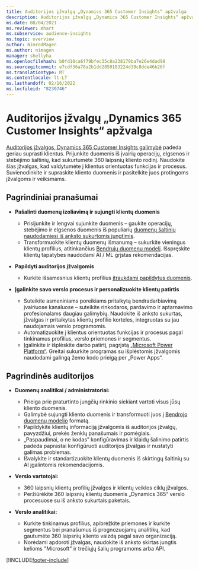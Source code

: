 ```yaml
---
title: Auditorijos įžvalgų „Dynamics 365 Customer Insights“ apžvalga
description: Auditorijos įžvalgų „Dynamics 365 Customer Insights“ apžvalga.
ms.date: 08/04/2021
ms.reviewer: mhart
ms.subservice: audience-insights
ms.topic: overview
author: NimrodMagen
ms.author: nimagen
manager: shellyha
ms.openlocfilehash: b0fd10ca6f79bfec35c8a238179ba7e26e4dad98
ms.sourcegitcommit: e7cdf36a78a2b1dd2850183224d39c8dde46b26f
ms.translationtype: MT
ms.contentlocale: lt-LT
ms.lasthandoff: 02/16/2022
ms.locfileid: "8230746"
---
```

# <a name="audience-insights-for-dynamics-365-customer-insights-overview"></a>Auditorijos įžvalgų „Dynamics 365 Customer Insights“ apžvalga

[Auditorijos įžvalgos, Dynamics 365 Customer Insights galimybė](https://dynamics.microsoft.com/ai/customer-insights/audience-insights-capability/) padeda geriau suprasti klientus. Prijunkite duomenis iš įvairių operacijų, elgsenos ir stebėjimo šaltinių, kad sukurtumėte 360 laipsnių kliento rodinį. Naudokite šias įžvalgas, kad valdytumėte į klientus orientuotas funkcijas ir procesus. Suvienodinkite ir supraskite kliento duomenis ir pasitelkite juos protingoms įžvalgoms ir veiksmams.

## <a name="main-benefits"></a>Pagrindiniai pranašumai 

- **Pašalinti duomenų izoliavimą ir sujungti klientų duomenis**

  - Prisijunkite ir lengvai sujunkite duomenis – gaukite operacijų, stebėjimo ir elgsenos duomenis iš populiarių [duomenų šaltinių naudodamiesi iš anksto sukurtomis jungtimis](data-sources.md).
  - Transformuokite klientų duomenų išmanumą – sukurkite vieningus klientų profilius, atitinkančius [Bendrųjų duomenų modelį](/common-data-model/). Išspręskite klientų tapatybes naudodami AI / ML grįstas rekomendacijas.

- **Papildyti auditorijos įžvalgomis**

  - Kurkite išsamesnius klientų profilius [įtraukdami papildytus duomenis](enrichment-hub.md).  

- **Įgalinkite savo verslo procesus ir personalizuokite klientų patirtis**

  - Suteikite asmeniniams poreikiams pritaikytą bendradarbiavimą įvairiuose kanaluose – suteikite rinkodaros, pardavimo ir aptarnavimo profesionalams daugiau galimybių. Naudokite iš anksto sukurtas, įžvalgas ir pritaikytas klientų profilio korteles, integruotas su jau naudojamais verslo programomis.
  - Automatizuokite į klientus orientuotas funkcijas ir procesus pagal tinkinamus profilius, verslo priemones ir segmentus.
  - Įgalinkite ir išplėskite darbo patirtį, pagrįstą [„Microsoft Power Platform“](https://powerplatform.microsoft.com/). Greitai sukurkite programas su išplėstomis įžvalgomis naudodami galingą žemo kodo prieigą per „Power Apps“.  

## <a name="key-audiences"></a>Pagrindinės auditorijos

- **Duomenų analitikai / administratoriai:**

  - Prieiga prie praturtinto jungčių rinkinio siekiant vartoti visus jūsų kliento duomenis.
  - Galimybė sujungti kliento duomenis ir transformuoti juos į [Bendrojo duomenų modelio](/common-data-model/) formatą.
  - Papildykite klientų informaciją įžvalgomis iš auditorijos įžvalgų, pavyzdžiui, prekės ženklų panašumais ir pomėgiais.
  - „Paspaudimai, o ne kodas” konfigūravimas ir klaidų šalinimo patirtis padeda paprastai konfigūruoti auditorijos įžvalgas ir nustatyti galimas problemas.
  - Išvalykite ir standartizuokite klientų duomenis iš skirtingų šaltinių su AI įgalintomis rekomendacijomis.  

- **Verslo vartotojai:**

  - 360 laipsnių klientų profilių įžvalgos ir klientų veiklos ciklų įžvalgos.
  - Peržiūrėkite 360 laipsnių klientų duomenis „Dynamics 365“ verslo procesuose su iš anksto sukurtais paketais.

- **Verslo analitikai:**

  - Kurkite tinkinamus profilius, apibrėžkite priemones ir kurkite segmentus bei pranašumus iš prognozuojamų analitikų, kad gautumėte 360 laipsnių kliento vaizdą pagal savo organizaciją.  
  - Norėdami apdoroti įžvalgas, naudokite iš anksto skirtas jungtis kelioms "Microsoft" ir trečiųjų šalių programoms arba API.

[!INCLUDE[footer-include](../includes/footer-banner.md)]